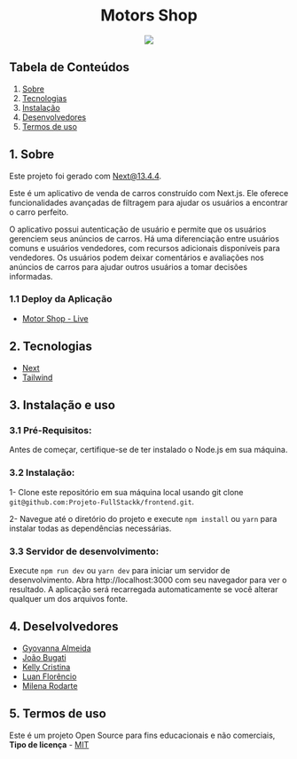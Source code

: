 <h1 align="center"> Motors Shop </h1>

<p align="center">
  <img src="https://github.com/Projeto-FullStackk/frontend/assets/110180304/0613fea0-b72d-40d2-8c16-cc1f7e4c4d1b">
</p>


<h2>Tabela de Conteúdos</h2>

1. [ Sobre ](#sobre)
2. [ Tecnologias](#techs)
3. [ Instalação ](#install)
4. [ Desenvolvedores ](#devs)
5. [ Termos de uso ](#termos)

<a name="sobre"></a>

## 1. Sobre
Este projeto foi gerado com Next@13.4.4.

Este é um aplicativo de venda de carros construído com Next.js. Ele oferece funcionalidades avançadas de filtragem para ajudar os usuários a encontrar o carro perfeito. 

O aplicativo possui autenticação de usuário e permite que os usuários gerenciem seus anúncios de carros. Há uma diferenciação entre usuários comuns e usuários vendedores, com recursos adicionais disponíveis para vendedores. Os usuários podem deixar comentários e avaliações nos anúncios de carros para ajudar outros usuários a tomar decisões informadas.

### 1.1 Deploy da Aplicação

- <a name="MotorShop" href="" target="_blank">Motor Shop - Live</a>

<a name="techs"></a>

## 2. Tecnologias

- <a name="next" href="https://nextjs.org/docs" target="_blank">Next</a>
- <a name="tailwind" href="https://tailwindcss.com/docs/installation" target="_blank">Tailwind</a>

<a name="install"></a>
## 3. Instalação e uso

### 3.1 Pré-Requisitos:

Antes de começar, certifique-se de ter instalado o Node.js em sua máquina.

### 3.2 Instalação:

1- Clone este repositório em sua máquina local usando git clone ``git@github.com:Projeto-FullStackk/frontend.git``.

2- Navegue até o diretório do projeto e execute ``npm install`` ou ``yarn`` para instalar todas as dependências necessárias.

### 3.3 Servidor de desenvolvimento:

Execute ``npm run dev`` ou ``yarn dev`` para iniciar um servidor de desenvolvimento. Abra http://localhost:3000 com seu navegador para ver o resultado. A aplicação será recarregada automaticamente se você alterar qualquer um dos arquivos fonte.

## 4. Deselvolvedores

- <a name="Gyovanna" href="https://github.com/gyo-almeida" target="_blank">Gyovanna Almeida</a>
- <a name="Joao" href="https://github.com/joaobuga35" target="_blank">João Bugati</a>
- <a name="kelly" href="https://github.com/kellygalliani" target="_blank">Kelly Cristina</a>
- <a name="luan" href="https://github.com/LuanFlorencioo" target="_blank">Luan Florêncio</a>
- <a name="milena" href="https://github.com/milenarodarte" target="_blank">Milena Rodarte</a>

<a name="termos"></a>

## 5. Termos de uso

Este é um projeto Open Source para fins educacionais e não comerciais, **Tipo de licença** - <a name="mit" href="https://opensource.org/licenses/MIT" target="_blank">MIT</a>
<a name="devs"></a>
